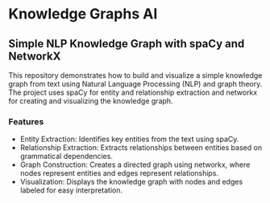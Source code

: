 # Knowledge Graphs AI

## Simple NLP Knowledge Graph with spaCy and NetworkX
This repository demonstrates how to build and visualize a simple knowledge graph from text using Natural Language Processing (NLP) and graph theory. The project uses spaCy for entity and relationship extraction and networkx for creating and visualizing the knowledge graph.

### Features
- Entity Extraction: Identifies key entities from the text using spaCy.
- Relationship Extraction: Extracts relationships between entities based on grammatical dependencies.
- Graph Construction: Creates a directed graph using networkx, where nodes represent entities and edges represent relationships.
- Visualization: Displays the knowledge graph with nodes and edges labeled for easy interpretation.
